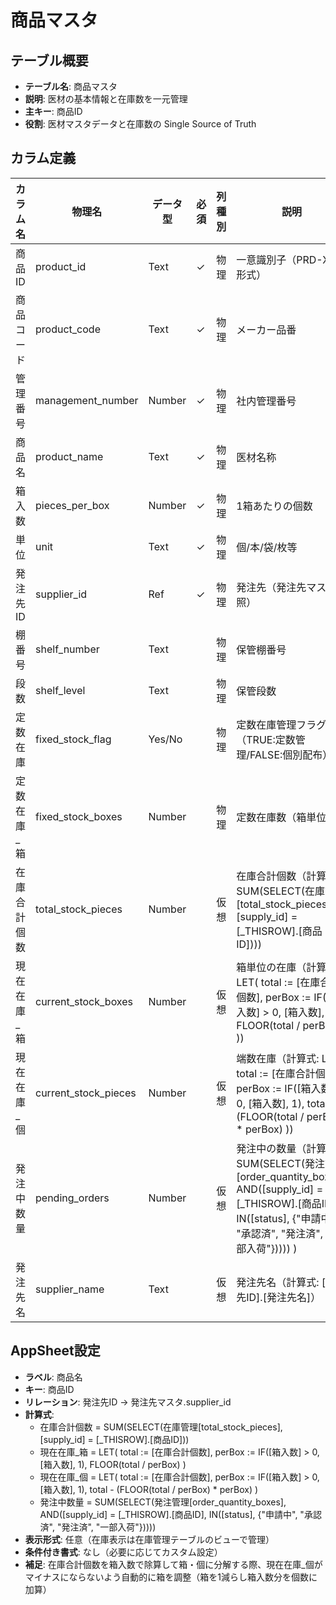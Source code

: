 # 商品マスタ

## テーブル概要
- **テーブル名**: 商品マスタ
- **説明**: 医材の基本情報と在庫数を一元管理
- **主キー**: 商品ID
- **役割**: 医材マスタデータと在庫数の Single Source of Truth

## カラム定義

| カラム名 | 物理名 | データ型 | 必須 | 列種別 | 説明 |
|---------|--------|----------|------|--------|------|
| 商品ID | product_id | Text | ✓ | 物理 | 一意識別子（PRD-XXX形式） |
| 商品コード | product_code | Text | ✓ | 物理 | メーカー品番 |
| 管理番号 | management_number | Number | ✓ | 物理 | 社内管理番号 |
| 商品名 | product_name | Text | ✓ | 物理 | 医材名称 |
| 箱入数 | pieces_per_box | Number | ✓ | 物理 | 1箱あたりの個数 |
| 単位 | unit | Text | ✓ | 物理 | 個/本/袋/枚等 |
| 発注先ID | supplier_id | Ref | ✓ | 物理 | 発注先（発注先マスタ参照） |
| 棚番号 | shelf_number | Text | | 物理 | 保管棚番号 |
| 段数 | shelf_level | Text | | 物理 | 保管段数 |
| 定数在庫 | fixed_stock_flag | Yes/No | | 物理 | 定数在庫管理フラグ（TRUE:定数管理/FALSE:個別配布） |
| 定数在庫_箱 | fixed_stock_boxes | Number | | 物理 | 定数在庫数（箱単位） |
| 在庫合計個数 | total_stock_pieces | Number | | 仮想 | 在庫合計個数（計算式: SUM(SELECT(在庫管理[total_stock_pieces], [supply_id] = [_THISROW].[商品ID]))) |
| 現在在庫_箱 | current_stock_boxes | Number | | 仮想 | 箱単位の在庫（計算式: LET( total := [在庫合計個数], perBox := IF([箱入数] > 0, [箱入数], 1), FLOOR(total / perBox) )) |
| 現在在庫_個 | current_stock_pieces | Number | | 仮想 | 端数在庫（計算式: LET( total := [在庫合計個数], perBox := IF([箱入数] > 0, [箱入数], 1), total - (FLOOR(total / perBox) * perBox) )) |
| 発注中数量 | pending_orders | Number | | 仮想 | 発注中の数量（計算式: SUM(SELECT(発注管理[order_quantity_boxes], AND([supply_id] = [_THISROW].[商品ID], IN([status], {"申請中", "承認済", "発注済", "一部入荷"})))) ) |
| 発注先名 | supplier_name | Text | | 仮想 | 発注先名（計算式: [発注先ID].[発注先名]） |

## AppSheet設定
- **ラベル**: 商品名
- **キー**: 商品ID
- **リレーション**: 発注先ID → 発注先マスタ.supplier_id
- **計算式**:
  - 在庫合計個数 = SUM(SELECT(在庫管理[total_stock_pieces], [supply_id] = [_THISROW].[商品ID]))
  - 現在在庫_箱 = LET( total := [在庫合計個数], perBox := IF([箱入数] > 0, [箱入数], 1), FLOOR(total / perBox) )
  - 現在在庫_個 = LET( total := [在庫合計個数], perBox := IF([箱入数] > 0, [箱入数], 1), total - (FLOOR(total / perBox) * perBox) )
  - 発注中数量 = SUM(SELECT(発注管理[order_quantity_boxes], AND([supply_id] = [_THISROW].[商品ID], IN([status], {"申請中", "承認済", "発注済", "一部入荷"}))))
- **表示形式**: 任意（在庫表示は在庫管理テーブルのビューで管理）
- **条件付き書式**: なし（必要に応じてカスタム設定）
- **補足**: 在庫合計個数を箱入数で除算して箱・個に分解する際、現在在庫_個がマイナスにならないよう自動的に箱を調整（箱を1減らし箱入数分を個数に加算）
